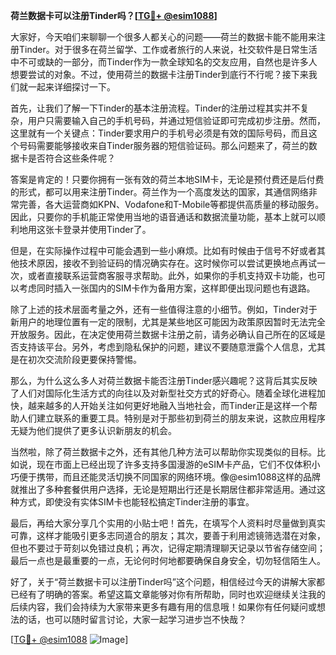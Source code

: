 **荷兰数据卡可以注册Tinder吗？[[TG💪+ @esim1088](https://t.me/s/esim1088)]**

大家好，今天咱们来聊聊一个很多人都关心的问题——荷兰的数据卡能不能用来注册Tinder。对于很多在荷兰留学、工作或者旅行的人来说，社交软件是日常生活中不可或缺的一部分，而Tinder作为一款全球知名的交友应用，自然也是许多人想要尝试的对象。不过，使用荷兰的数据卡注册Tinder到底行不行呢？接下来我们就一起来详细探讨一下。

首先，让我们了解一下Tinder的基本注册流程。Tinder的注册过程其实并不复杂，用户只需要输入自己的手机号码，并通过短信验证即可完成初步注册。然而，这里就有一个关键点：Tinder要求用户的手机号必须是有效的国际号码，而且这个号码需要能够接收来自Tinder服务器的短信验证码。那么问题来了，荷兰的数据卡是否符合这些条件呢？

答案是肯定的！只要你拥有一张有效的荷兰本地SIM卡，无论是预付费还是后付费的形式，都可以用来注册Tinder。荷兰作为一个高度发达的国家，其通信网络非常完善，各大运营商如KPN、Vodafone和T-Mobile等都提供高质量的移动服务。因此，只要你的手机能正常使用当地的语音通话和数据流量功能，基本上就可以顺利地用这张卡登录并使用Tinder了。

但是，在实际操作过程中可能会遇到一些小麻烦。比如有时候由于信号不好或者其他技术原因，接收不到验证码的情况确实存在。这时候你可以尝试更换地点再试一次，或者直接联系运营商客服寻求帮助。此外，如果你的手机支持双卡功能，也可以考虑同时插入一张国内的SIM卡作为备用方案，这样即便出现问题也有退路。

除了上述的技术层面考量之外，还有一些值得注意的小细节。例如，Tinder对于新用户的地理位置有一定的限制，尤其是某些地区可能因为政策原因暂时无法完全开放服务。因此，在决定使用荷兰数据卡注册之前，请务必确认自己所在的区域是否支持该平台。另外，考虑到隐私保护的问题，建议不要随意泄露个人信息，尤其是在初次交流阶段更要保持警惕。

那么，为什么这么多人对荷兰数据卡能否注册Tinder感兴趣呢？这背后其实反映了人们对国际化生活方式的向往以及对新型社交方式的好奇心。随着全球化进程加快，越来越多的人开始关注如何更好地融入当地社会，而Tinder正是这样一个帮助人们建立联系的重要工具。特别是对于那些初到荷兰的朋友来说，这款应用程序无疑为他们提供了更多认识新朋友的机会。

当然啦，除了荷兰数据卡之外，还有其他几种方法可以帮助你实现类似的目标。比如说，现在市面上已经出现了许多支持多国漫游的eSIM卡产品，它们不仅体积小巧便于携带，而且还能灵活切换不同国家的网络环境。像@esim1088这样的品牌就推出了多种套餐供用户选择，无论是短期出行还是长期居住都非常适用。通过这种方式，即使没有实体SIM卡也能轻松搞定Tinder注册的事宜。

最后，再给大家分享几个实用的小贴士吧！首先，在填写个人资料时尽量做到真实可靠，这样才能吸引更多志同道合的朋友；其次，要善于利用滤镜筛选潜在对象，但也不要过于苛刻以免错过良机；再次，记得定期清理聊天记录以节省存储空间；最后一点也是最重要的一点，无论何时何地都要确保自身安全，切勿轻信陌生人。

好了，关于“荷兰数据卡可以注册Tinder吗”这个问题，相信经过今天的讲解大家都已经有了明确的答案。希望这篇文章能够对你有所帮助，同时也欢迎继续关注我的后续内容，我们会持续为大家带来更多有趣有用的信息哦！如果你有任何疑问或想法的话，也可以随时留言讨论，大家一起学习进步岂不快哉？

[[TG💪+ @esim1088](https://t.me/s/esim1088) ![Image](https://i.postimg.cc/4NQfJmqS/Snipaste-2025-05-13-00-14-12.png)]